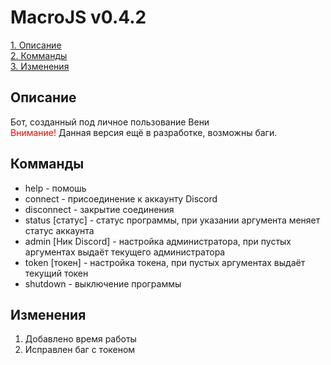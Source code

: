# MacroJS v0.4.2  
[1. Описание](#desc)  
[2. Комманды](#comm)  
[3. Изменения](#chan)  
## Описание<a name="desc"></a>   
Бот, созданный под личное пользование Вени  
<span style="color:red">Внимание!</span> Данная версия ещё в разработке, возможны баги.  
## Комманды<a name="comm"></a>  
* help - помошь  
* connect - присоединение к аккаунту Discord  
* disconnect - закрытие соединения  
* status [статус] - статус программы, при указании аргумента меняет статус аккаунта  
* admin [Ник Discord] - настройка администратора, при пустых аргументах выдаёт текущего администратора  
* token [токен] - настройка токена, при пустых аргументах выдаёт текущий токен  
* shutdown - выключение программы
## Изменения<a name="chan"></a>  
1. Добавлено время работы  
2. Исправлен баг с токеном  
